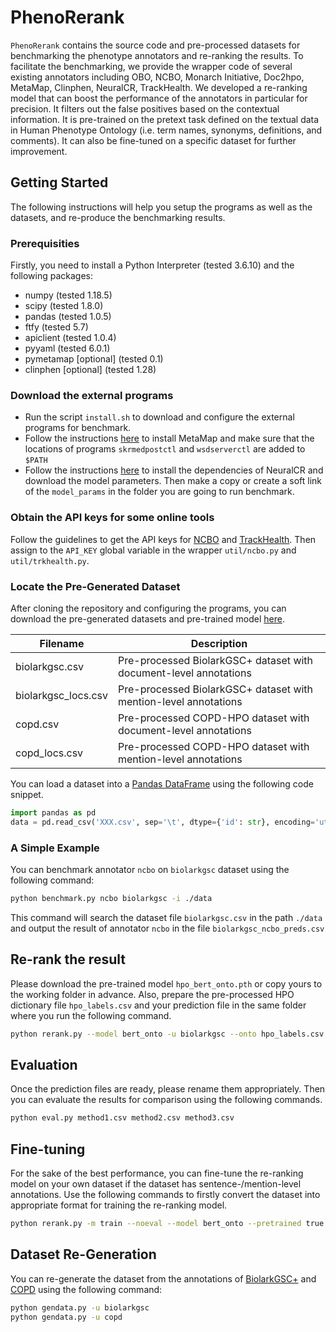 # PhenoRerank
`PhenoRerank` contains the source code and pre-processed datasets for benchmarking the phenotype annotators and re-ranking the results. To facilitate the benchmarking, we provide the wrapper code of several existing annotators including OBO, NCBO, Monarch Initiative, Doc2hpo, MetaMap, Clinphen, NeuralCR, TrackHealth. We developed a re-ranking model that can boost the performance of the annotators in particular for precision. It filters out the false positives based on the contextual information. It is pre-trained on the pretext task defined on the textual data in Human Phenotype Ontology (i.e. term names, synonyms, definitions, and comments). It can also be fine-tuned on a specific dataset for further improvement.


## Getting Started
The following instructions will help you setup the programs as well as the datasets, and re-produce the benchmarking results.

### Prerequisities
Firstly, you need to install a Python Interpreter (tested 3.6.10) and the following packages:
* numpy (tested 1.18.5)
* scipy (tested 1.8.0)
* pandas (tested 1.0.5)
* ftfy (tested 5.7)
* apiclient (tested 1.0.4)
* pyyaml (tested 6.0.1)
* pymetamap \[optional\] (tested 0.1)
* clinphen \[optional\] (tested 1.28)

### Download the external programs
* Run the script `install.sh` to download and configure the external programs for benchmark.
* Follow the instructions [here](https://metamap.nlm.nih.gov/Installation.shtml) to install MetaMap and make sure that the locations of programs `skrmedpostctl` and `wsdserverctl` are added to `$PATH`
* Follow the instructions [here](https://github.com/ccmbioinfo/NeuralCR#installation) to install the dependencies of NeuralCR and download the model parameters. Then make a copy or create a soft link of the `model_params` in the folder you are going to run benchmark.

### Obtain the API keys for some online tools
Follow the guidelines to get the API keys for [NCBO](http://www.bioontology.org/wiki/index.php/BioPortal_Help#Getting_an_API_key) and [TrackHealth](https://track.health/api/). Then assign to the `API_KEY` global variable in the wrapper `util/ncbo.py` and `util/trkhealth.py`.

### Locate the Pre-Generated Dataset
After cloning the repository and configuring the programs, you can download the pre-generated datasets and pre-trained model [here](https://www.doi.org/10.17632/v4t59p8w4z).

Filename | Description  
--- | ---
biolarkgsc.csv | Pre-processed BiolarkGSC+ dataset with document-level annotations
biolarkgsc_locs.csv | Pre-processed BiolarkGSC+ dataset with mention-level annotations
copd.csv | Pre-processed COPD-HPO dataset with document-level annotations
copd_locs.csv | Pre-processed COPD-HPO dataset with mention-level annotations

You can load a dataset into a [Pandas DataFrame](http://pandas.pydata.org/pandas-docs/stable/generated/pandas.DataFrame.html) using the following code snippet.
```python
import pandas as pd
data = pd.read_csv('XXX.csv', sep='\t', dtype={'id': str}, encoding='utf-8')
```

### A Simple Example
You can benchmark annotator `ncbo` on `biolarkgsc` dataset using the following command:
```bash
python benchmark.py ncbo biolarkgsc -i ./data
```
This command will search the dataset file `biolarkgsc.csv` in the path `./data` and output the result of annotator `ncbo` in the file `biolarkgsc_ncbo_preds.csv`

## Re-rank the result
Please download the pre-trained model `hpo_bert_onto.pth` or copy yours to the working folder in advance. Also, prepare the pre-processed HPO dictionary file `hpo_labels.csv` and your prediction file in the same folder where you run the following command.
```bash
python rerank.py --model bert_onto -u biolarkgsc --onto hpo_labels.csv --resume hpo_bert_onto.pth
```

## Evaluation
Once the prediction files are ready, please rename them appropriately. Then you can evaluate the results for comparison using the following commands.
```bash
python eval.py method1.csv method2.csv method3.csv
```

## Fine-tuning
For the sake of the best performance, you can fine-tune the re-ranking model on your own dataset if the dataset has sentence-/mention-level annotations. Use the following commands to firstly convert the dataset into appropriate format for training the re-ranking model.
```bash
python rerank.py -m train --noeval --model bert_onto --pretrained true -u biolarkgsc -f csv --onto hpo_labels.csv --pooler none --pdrop 0.1 --do_norm --norm_type batch --initln --earlystop --lr 0.0002 --maxlen 384 -j 10 -z 8 -g 0
```


## Dataset Re-Generation

You can re-generate the dataset from the annotations of [BiolarkGSC+](https://github.com/lasigeBioTM/IHP) and [COPD](http://www.nactem.ac.uk/COPD) using the following command:

```bash
python gendata.py -u biolarkgsc
python gendata.py -u copd
```
